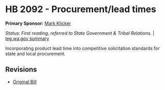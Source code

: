 # HB 2092 - Procurement/lead times
**Primary Sponsor:** [Mark Klicker](/person/leg/mark.klicker.md)

*Status: First reading, referred to State Government & Tribal Relations.* | [leg.wa.gov summary](https://app.leg.wa.gov/billsummary?BillNumber=2092&Year=2021)

Incorporating product lead time into competitive solicitation standards for state and local procurement.

## Revisions
* [Original Bill](1/)